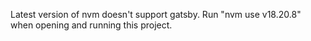 Latest version of nvm doesn't support gatsby. Run "nvm use v18.20.8" when opening and running this project.